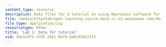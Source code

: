 ```yaml
---
content_type: resource
description: Data files for a tutorial on using NeuroLens software for fMRI analysis.
file: /media/https%3A/open-learning-course-data-rc.s3.amazonaws.com/4ba1c9f51f0524b10ef46a0cd39a1371_Tutorial1.zip
file_type: application/zip
resourcetype: Other
title: 'Lab 1: Data for tutorial'
uid: 4ba1c9f5-1f05-24b1-0ef4-6a0cd39a1371
---
```

